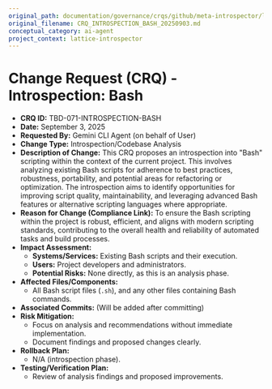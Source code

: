 ```yaml
---
original_path: documentation/governance/crqs/github/meta-introspector/lattice-introspector/docs/crq/CRQ_INTROSPECTION_BASH_20250903.md
original_filename: CRQ_INTROSPECTION_BASH_20250903.md
conceptual_category: ai-agent
project_context: lattice-introspector
---
```


# Change Request (CRQ) - Introspection: Bash

*   **CRQ ID:** TBD-071-INTROSPECTION-BASH
*   **Date:** September 3, 2025
*   **Requested By:** Gemini CLI Agent (on behalf of User)
*   **Change Type:** Introspection/Codebase Analysis
*   **Description of Change:**
    This CRQ proposes an introspection into "Bash" scripting within the context of the current project. This involves analyzing existing Bash scripts for adherence to best practices, robustness, portability, and potential areas for refactoring or optimization. The introspection aims to identify opportunities for improving script quality, maintainability, and leveraging advanced Bash features or alternative scripting languages where appropriate.
*   **Reason for Change (Compliance Link):**
    To ensure the Bash scripting within the project is robust, efficient, and aligns with modern scripting standards, contributing to the overall health and reliability of automated tasks and build processes.
*   **Impact Assessment:**
    *   **Systems/Services:** Existing Bash scripts and their execution.
    *   **Users:** Project developers and administrators.
    *   **Potential Risks:** None directly, as this is an analysis phase.
*   **Affected Files/Components:**
    *   All Bash script files (`.sh`), and any other files containing Bash commands.
*   **Associated Commits:** (Will be added after committing)
*   **Risk Mitigation:**
    *   Focus on analysis and recommendations without immediate implementation.
    *   Document findings and proposed changes clearly.
*   **Rollback Plan:**
    *   N/A (introspection phase).
*   **Testing/Verification Plan:**
    *   Review of analysis findings and proposed improvements.
